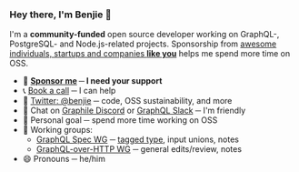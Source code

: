 ### Hey there, I'm Benjie 👋

I'm a **community-funded** open source developer working on GraphQL-,
PostgreSQL- and Node.js-related projects. Sponsorship from
[awesome individuals, startups and companies **like you**](https://www.graphile.org/sponsor/)
helps me spend more time on OSS.

- 🙏 **[Sponsor me](https://github.com/sponsors/benjie) ─ I need your support**
- 📞 [Book a call](https://benjie.dev) ─ I can help
- 🐤 [Twitter: @benjie](https://twitter.com/benjie) ─ code, OSS sustainability,
  and more
- 💬 Chat on [Graphile Discord](https://discord.gg/graphile) or
  [GraphQL Slack](https://graphql-slack.herokuapp.com/) ─ I'm friendly
- 💙 Personal goal ─ spend more time working on OSS
- 💭 Working groups:
  - [GraphQL Spec WG](https://github.com/graphql/graphql-wg) ─
    [tagged type](https://github.com/graphql/graphql-spec/pull/733), input
    unions, notes
  - [GraphQL-over-HTTP WG](https://github.com/graphql/graphql-over-http) ─
    general edits/review, notes
- 😄 Pronouns ─ he/him
